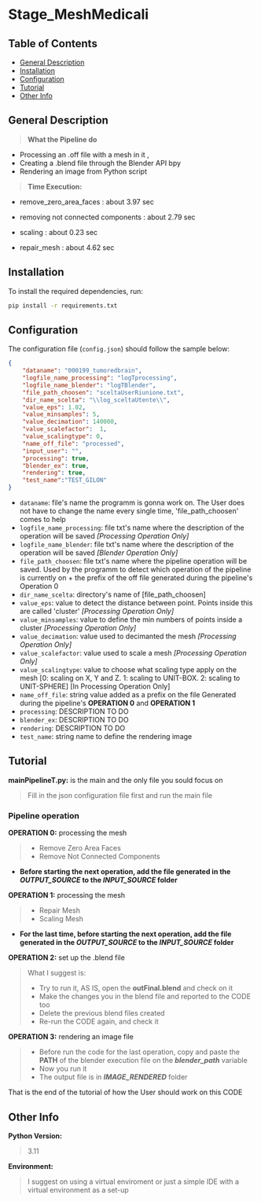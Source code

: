 # Stage_MeshMedicali

## Table of Contents
- [General Description](#general-description)
- [Installation](#installation)
- [Configuration](#configuration)
- [Tutorial](#tutorial)
- [Other Info](#other-info)


## General Description
> **What the Pipeline do** 
- Processing an .off file with a mesh in it ,
- Creating a .blend file through the Blender API bpy
- Rendering an image from Python script


> **Time Execution:**

- remove_zero_area_faces : about 3.97 sec

- removing not connected components : about 2.79 sec

- scaling : about 0.23 sec

- repair_mesh : about 4.62 sec

## Installation

To install the required dependencies, run:
```bash
pip install -r requirements.txt
```

## Configuration
The configuration file (`config.json`) should follow the sample below:

```json
{
    "dataname": "000199_tumoredbrain",
    "logfile_name_processing": "logTprocessing",
    "logfile_name_blender": "logTBlender",
    "file_path_choosen": "sceltaUserRiunione.txt",
    "dir_name_scelta": "\\log_sceltaUtente\\",
    "value_eps": 1.02,
    "value_minsamples": 5,
    "value_decimation": 140000,
    "value_scalefactor":  1,
    "value_scalingtype": 0,
    "name_off_file": "processed", 
    "input_user": "",
    "processing": true,
    "blender_ex": true,
    "rendering": true,
    "test_name":"TEST_GILON"
}
```
- `dataname`: file's name the programm is gonna work on. The User does not have to change the name every single time, 'file_path_choosen' comes to help 
- `logfile_name_processing`: file txt's name where the description of the operation will be saved *[Processing Operation Only]*
- `logfile_name_blender`: file txt's name where the description of the operation will be saved *[Blender Operation Only]*
- `file_path_choosen`: file txt's name where the pipeline operation will be saved. Used by the programm to detect which operation of the pipeline is currently on + the prefix of the off file generated during the pipeline's Operation 0
- `dir_name_scelta`: directory's name of [file_path_choosen]
- `value_eps`: value to detect the distance between point. Points inside this are called 'cluster' *[Processing Operation Only]*
- `value_minsamples`: value to define the min numbers of points inside a cluster *[Processing Operation Only]*
- `value_decimation`: value used to decimanted the mesh *[Processing Operation Only]*
- `value_scalefactor`: value used to scale a mesh *[Processing Operation Only]*
- `value_scalingtype`: value to choose what scaling type apply on the mesh [0: scaling on X, Y and Z. 1: scaling to UNIT-BOX. 2: scaling to UNIT-SPHERE] [In Processing Operation Only]
- `name_off_file`: string value added as a prefix on the file Generated during the pipeline's **OPERATION 0** and **OPERATION 1**
- `processing`: DESCRIPTION TO DO
- `blender_ex`: DESCRIPTION TO DO
- `rendering`: DESCRIPTION TO DO
- `test_name`: string name to define the rendering image



## Tutorial
**mainPipelineT.py:** is the main and the only file you sould focus on
> Fill in the json configuration file first and run the main file

### Pipeline operation
**OPERATION 0:** processing the mesh
> - Remove Zero Area Faces
> - Remove Not Connected Components

- **Before starting the next operation, add the file generated in the *OUTPUT_SOURCE* to the *INPUT_SOURCE* folder**

**OPERATION 1:** processing the mesh
> - Repair Mesh
> - Scaling Mesh

- **For the last time, before starting the next operation, add the file generated in the *OUTPUT_SOURCE* to the *INPUT_SOURCE* folder**

**OPERATION 2:** set up the .blend file
> What I suggest is:
> - Try to run it, AS IS, open the **outFinal.blend** and check on it
> - Make the changes you in the blend file and reported to the CODE too
> - Delete the previous blend files created
> - Re-run the CODE again, and check it

**OPERATION 3:** rendering an image file
> - Before run the code for the last operation, copy and paste the **PATH** of the blender execution file on the ***blender_path*** variable
> - Now you run it
> - The output file is in ***IMAGE_RENDERED*** folder

That is the end of the tutorial of how the User should work on this CODE


## Other Info
**Python Version:**
>3.11

**Environment:**
> I suggest on using a virtual enviroment or just a simple IDE with a virtual environment as a set-up
